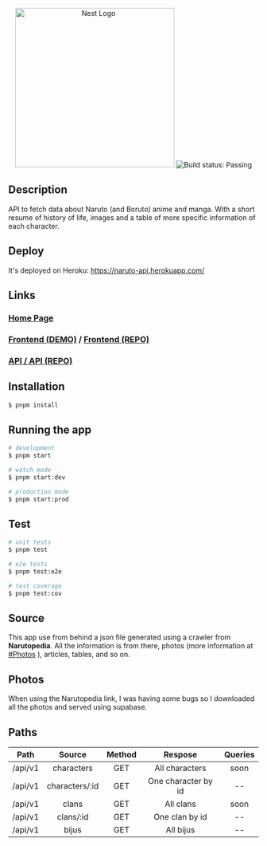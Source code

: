 <p align="center">
  <a href="http://nestjs.com/" target="blank"><img src="https://nestjs.com/img/logo_text.svg" width="320" alt="Nest Logo" /></a>

<img src="https://ci.appveyor.com/api/projects/status/github/gustavonobreza/naruto-api?svg=true" alt="Build status: Passing" />

</p>

## Description

API to fetch data about Naruto (and Boruto) anime and manga. With a short resume of history of life,  images and a table of more specific information of each character.

## Deploy

It's deployed on Heroku: <a href="https://naruto-api.herokuapp.com/" target="_blank" >https://naruto-api.herokuapp.com/</a>

## Links

### <a href="https://gustavonobreza.github.io/naruto-api/" target="_blank">Home Page</a>
### <a href="https://naruto-dex.vercel.app/" target="_blank">Frontend (DEMO)</a> / <a href="https://github.com/Gustavonobreza/narutodex" target="_blank">Frontend (REPO)</a>
### <a href="https://naruto-api.herokuapp.com/" target="_blank">API / <a href="https://github.com/Gustavonobreza/naruto-api" target="_blank">API (REPO)</a>

## Installation

```bash
$ pnpm install
```

## Running the app

```bash
# development
$ pnpm start

# watch mode
$ pnpm start:dev

# production mode
$ pnpm start:prod
```

## Test

```bash
# unit tests
$ pnpm test

# e2e tests
$ pnpm test:e2e

# test coverage
$ pnpm test:cov
```

## Source

This app use from behind a json file generated using a crawler from **Narutopedia**. All the information is from there, photos (more information at [#Photos](/#Photos) ), articles, tables, and so on.
  
## Photos

When using the Narutopedia link, I was having some bugs so I downloaded all the photos and served using supabase.
  
## Paths
 
|   Path  	|     Source     	| Method 	|       Respose       	| Queries 	|
|:-------:	|:--------------:	|:------:	|:-------------------:	|:-------:	|
| /api/v1 	|   characters   	|   GET  	|    All characters   	|   soon  	|
| /api/v1 	| characters/:id 	|   GET  	| One character by id 	|    --   	|
| /api/v1 	|      clans     	|   GET  	|      All clans      	|   soon  	|
| /api/v1 	|    clans/:id   	|   GET  	|    One clan by id   	|    --   	|
| /api/v1 	|      bijus     	|   GET  	|      All bijus      	|    --   	|
<br>
